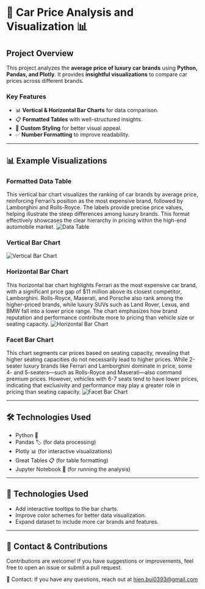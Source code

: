# 🚗 Car Price Analysis and Visualization 📊

## **Project Overview**
This project analyzes the **average price of luxury car brands** using **Python, Pandas, and Plotly**. It provides **insightful visualizations** to compare car prices across different brands.

### **Key Features**
- 📊 **Vertical & Horizontal Bar Charts** for data comparison.
- 📋 **Formatted Tables** with well-structured insights.
- 🎨 **Custom Styling** for better visual appeal.
- ✅ **Number Formatting** to improve readability.

---

## **📊 Example Visualizations**

### **Formatted Data Table**
This vertical bar chart visualizes the ranking of car brands by average price, reinforcing Ferrari’s position as the most expensive brand, followed by Lamborghini and Rolls-Royce. The labels provide precise price values, helping illustrate the steep differences among luxury brands. This format effectively showcases the clear hierarchy in pricing within the high-end automobile market.
![Data Table](https://github.com/user-attachments/assets/a71744ff-bf29-429b-a20a-6aa175a48580)  

### **Vertical Bar Chart**
![Vertical Bar Chart](https://github.com/user-attachments/assets/d778aedc-d892-4745-a9bc-d0d63d800c65)  

### **Horizontal Bar Chart**
This horizontal bar chart highlights Ferrari as the most expensive car brand, with a significant price gap of $11 million above its closest competitor, Lamborghini. Rolls-Royce, Maserati, and Porsche also rank among the higher-priced brands, while luxury SUVs such as Land Rover, Lexus, and BMW fall into a lower price range. The chart emphasizes how brand reputation and performance contribute more to pricing than vehicle size or seating capacity.
![Horizontal Bar Chart](https://github.com/user-attachments/assets/bc1203e4-e72d-4e04-b053-29ffa53a6df9)

### **Facet Bar Chart**
This chart segments car prices based on seating capacity, revealing that higher seating capacities do not necessarily lead to higher prices. While 2-seater luxury brands like Ferrari and Lamborghini dominate in price, some 4- and 5-seaters—such as Rolls-Royce and Maserati—also command premium prices. However, vehicles with 6-7 seats tend to have lower prices, indicating that exclusivity and performance may play a greater role in pricing than seating capacity.
![Facet Bar Chart](https://github.com/user-attachments/assets/6bcdcfcf-463a-4f87-b5bf-f233eb1a6617)

---

## **🛠️ Technologies Used**
- Python 🐍
- Pandas 🏷️ (for data processing)
- Plotly 📊 (for interactive visualizations)
- Great Tables 📋 (for table formatting)
- Jupyter Notebook 📓 (for running the analysis)

---

## **🚀 Technologies Used**
- Add interactive tooltips to the bar charts.
- Improve color schemes for better data visualization.
- Expand dataset to include more car brands and features.

--- 

## **📩 Contact & Contributions**
Contributions are welcome! If you have suggestions or improvements, feel free to open an issue or submit a pull request.

📧 Contact: If you have any questions, reach out at hien.bui0393@gmail.com



